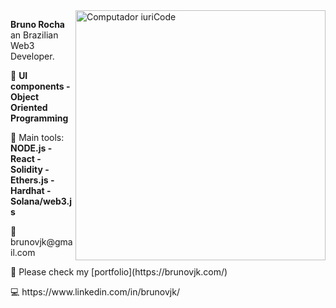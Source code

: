 <img src="https://raw.githubusercontent.com/MicaelliMedeiros/micaellimedeiros/master/image/computer-illustration.png" min-width="400px" max-width="400px" width="400px" align="right" alt="Computador iuriCode">

<p align="left"> 
  <strong>Bruno Rocha</strong> an Brazilian Web3 Developer.<br>
</p>

<p align="left">
  🦄 <strong>UI components - Object Oriented Programming</strong>
</p>

<p align="left">
  💼 Main tools: <strong>NODE.js - React - Solidity - Ethers.js - Hardhat - Solana/web3.js</strong>
</p>

<p align="left">
  💌 brunovjk@gmail.com
</p>
<p align="left">
  💼 Please check my [portfolio](https://brunovjk.com/)
</p>

<p align="left">
  💻 https://www.linkedin.com/in/brunovjk/
</p>
